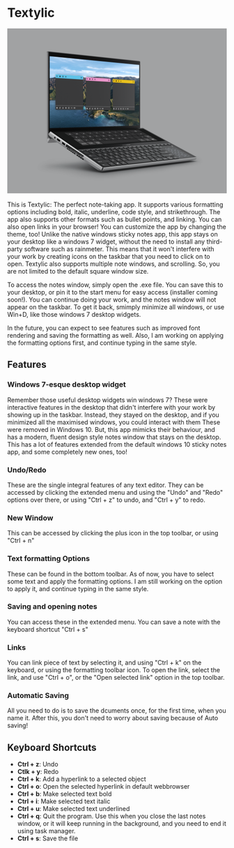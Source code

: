 # Textylic

![](https://github.com/akhilesh-balaji/Textylic/blob/master/images/mockups/Mockup.png?raw=true)

This is Textylic: The perfect note-taking app. It supports various formatting options including bold, italic, underline, code style, and strikethrough. The app also supports other formats such as bullet points, and linking. You can also open links in your browser! You can customize the app by changing the theme, too! Unlike the native windows sticky notes app, this app stays on your desktop like a windows 7 widget, without the need to install any third-party software such as rainmeter. This means that it won't interfere with your work by creating icons on the taskbar that you need to click on to open. Textylic also supports  multiple note windows, and scrolling. So, you are not limited to the default square window size.

To access the notes window, simply open the .exe file. You can save this to your desktop, or pin it to the start menu for easy access (installer coming soon!). You can continue doing your work, and the notes window will not appear on the taskbar. To get it back, smimply minimize all windows, or use Win+D, like those windows 7 desktop widgets. 

In the future, you can expect to see features such as improved font rendering and saving the formatting as well. Also, I am working on applying the formatting options first, and continue typing in the same style.

<!-- As of now, there are a few bugs. Here are a couple of the known bugs that I am working on fixing:
N/A -->

## Features

### Windows 7-esque desktop widget
Remember those useful desktop widgets win windows 7? These were interactive features in the desktop that didn't interfere with your work by showing up in the taskbar. Instead, they stayed on the desktop, and if you minimized all the maximised windows, you could interact with them These were removed in Windows 10. But, this app mimicks their behaviour, and has a modern, fluent design style notes window that stays on the desktop. This has a lot of features extended from the default windows 10 sticky notes app, and some completely new ones, too!

### Undo/Redo
These are the single integral features of any text editor. They can be accessed by clicking the extended menu and using the "Undo" and "Redo" options over there, or using "Ctrl + z" to undo, and "Ctrl + y" to redo.

### New Window
This can be accessed by clicking the plus icon in the top toolbar, or using "Ctrl + n"

### Text formatting Options
These can be found in the bottom toolbar. As of now, you have to select some text and apply the formatting options. I am still working on the option to apply it, and continue typing in the same style.

### Saving and opening notes
You can access these in the extended menu. You can save a note with the keyboard shortcut "Ctrl + s"

### Links
You can link piece of text by selecting it, and using "Ctrl + k" on the keyboard, or using the formatting toolbar icon. To open the link, select the link, and use "Ctrl + o", or the "Open selected link" option in the top toolbar.

### Automatic Saving
All you need to do is to save the dcuments once, for the first time, when you name it. After this, you don't need to worry about saving because of Auto saving!

## Keyboard Shortcuts
- **Ctrl + z**: Undo
- **Ctlk + y**: Redo
- **Ctrl + k**: Add a hyperlink to a selected object
- **Ctrl + o**: Open the selected hyperlink in default webbrowser
- **Ctrl + b**: Make selected text bold
- **Ctrl + i**: Make selected text italic
- **Ctrl + u**: Make selected text underlined
- **Ctrl + q**: Quit the program. Use this when you close the last notes window, or it will keep running in the background, and you need to end it using task manager.
- **Ctrl + s**: Save the file
